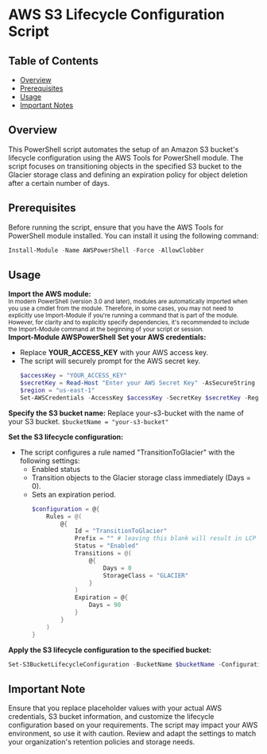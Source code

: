 # <a name="title">AWS S3 Lifecycle Configuration Script</a>

## <a name="TOC">Table of Contents</a>
- [Overview](#overview)
- [Prerequisites](#prereq)
- [Usage](#usage)
- [Important Notes](#important-note)

## <a name="overview">Overview</a>
This PowerShell script automates the setup of an Amazon S3 bucket's lifecycle configuration using the AWS Tools for PowerShell module. The script focuses on transitioning objects in the specified S3 bucket to the Glacier storage class and defining an expiration policy for object deletion after a certain number of days.

## <a name="prereq">Prerequisites</a>
Before running the script, ensure that you have the AWS Tools for PowerShell module installed. You can install it using the following command:



```powershell 
Install-Module -Name AWSPowerShell -Force -AllowClobber
```
## <a name="usage">Usage</a>
<b>Import the AWS module:</b><br>
<small>In modern PowerShell (version 3.0 and later), modules are automatically imported when you use a cmdlet from the module. Therefore, in some cases, you may not need to explicitly use Import-Module if you're running a command that is part of the module. However, for clarity and to explicitly specify dependencies, it's recommended to include the Import-Module command at the beginning of your script or session.</small><br>
<b>Import-Module AWSPowerShell</b> 
<b>Set your AWS credentials:</b>
- Replace <b>YOUR_ACCESS_KEY</b> with your AWS access key.
- The script will securely prompt for the AWS secret key.
    ```powershell
    $accessKey = "YOUR_ACCESS_KEY"
    $secretKey = Read-Host "Enter your AWS Secret Key" -AsSecureString
    $region = "us-east-1"
    Set-AWSCredentials -AccessKey $accessKey -SecretKey $secretKey -Region $region
    ```
<b>Specify the S3 bucket name:</b>
Replace your-s3-bucket with the name of your S3 bucket.
```$bucketName = "your-s3-bucket"```

<b>Set the S3 lifecycle configuration:</b>
- The script configures a rule named "TransitionToGlacier" with the following settings:
    - Enabled status
    - Transition objects to the Glacier storage class immediately (Days = 0).
    - Sets an expiration period.
        ```powershell
        $configuration = @{
            Rules = @(
                @{
                    Id = "TransitionToGlacier"
                    Prefix = "" # leaving this blank will result in LCP being applied to every object within that bucket
                    Status = "Enabled"
                    Transitions = @(
                        @{
                            Days = 0
                            StorageClass = "GLACIER"
                        }
                    )
                    Expiration = @{
                        Days = 90
                    }
                }
            )
        }
        ```
<b>Apply the S3 lifecycle configuration to the specified bucket:</b>
```powershell
Set-S3BucketLifecycleConfiguration -BucketName $bucketName -Configuration $configuration
```

## <a name="important-note">Important Note</a>
Ensure that you replace placeholder values with your actual AWS credentials, S3 bucket information, and customize the lifecycle configuration based on your requirements. The script may impact your AWS environment, so use it with caution. Review and adapt the settings to match your organization's retention policies and storage needs.
